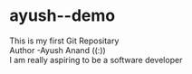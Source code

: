 # ayush--demo
This is my first Git Repositary
<br>
Author -Ayush Anand ((:))
<br>
I am really aspiring to be a software developer
